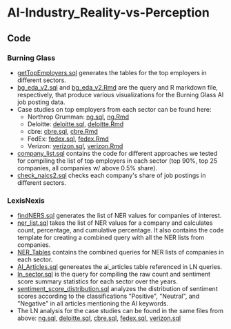 # AI-Industry_Reality-vs-Perception

## Code

### Burning Glass
* [getTopEmployers.sql](https://github.com/georgetown-cset/AI-Hype-vs-Hiring/blob/master/getTopEmployers.sql) generates the tables for the top employers in different sectors.
* [bg_eda_v2.sql](https://github.com/georgetown-cset/AI-Hype-vs-Hiring/blob/master/bg_eda_v2.sql) and [bg_eda_v2.Rmd](https://github.com/georgetown-cset/AI-Hype-vs-Hiring/blob/master/bg_eda_v2.Rmd) are the query and R markdown file, respectively, that produce various visualizations for the Burning Glass AI job posting data.
* Case studies on top employers from each sector can be found here:
  * Northrop Grumman: [ng.sql](https://github.com/georgetown-cset/AI-Hype-vs-Hiring/blob/master/Case_Studies/ng.sql), [ng.Rmd](https://github.com/georgetown-cset/AI-Hype-vs-Hiring/blob/master/Case_Studies/ng.Rmd)
  * Deloitte: [deloitte.sql](https://github.com/georgetown-cset/AI-Hype-vs-Hiring/blob/master/Case_Studies/deloitte.sql), [deloitte.Rmd](https://github.com/georgetown-cset/AI-Hype-vs-Hiring/blob/master/Case_Studies/deloitte.Rmd)
  * cbre: [cbre.sql](https://github.com/georgetown-cset/AI-Hype-vs-Hiring/blob/master/Case_Studies/cbre.sql), [cbre.Rmd](https://github.com/georgetown-cset/AI-Hype-vs-Hiring/blob/master/Case_Studies/cbre.Rmd)
  * FedEx: [fedex.sql](https://github.com/georgetown-cset/AI-Hype-vs-Hiring/blob/master/Case_Studies/fedex.sql), [fedex.Rmd](https://github.com/georgetown-cset/AI-Hype-vs-Hiring/blob/master/Case_Studies/fedex.Rmd)
  * Verizon: [verizon.sql](https://github.com/georgetown-cset/AI-Hype-vs-Hiring/blob/master/Case_Studies/verizon.sql), [verizon.Rmd](https://github.com/georgetown-cset/AI-Hype-vs-Hiring/blob/master/Case_Studies/verizon.Rmd)
* [company_list.sql](https://github.com/georgetown-cset/AI-Hype-vs-Hiring/blob/master/company_list.sql) contains the code for different approaches we tested for compiling the list of top employers in each sector (top 90%, top 25 companies, all companies w/ above 0.5% share).
* [check_naics2.sql](https://github.com/georgetown-cset/AI-Industry_Reality-vs-Perception/blob/master/check_naics2.sql) checks each company's share of job postings in different sectors.

### LexisNexis
* [findNERS.sql](https://github.com/georgetown-cset/AI-Hype-vs-Hiring/blob/master/findNERs.sql) generates the list of NER values for companies of interest.
* [ner_list.sql](https://github.com/georgetown-cset/AI-Hype-vs-Hiring/blob/master/ner_list.sql) takes the list of NER values for a company and calculates count, percentage, and cumulative percentage. It also contains the code template for creating a combined query with all the NER lists from companies. 
* [NER_Tables](https://github.com/georgetown-cset/AI-Hype-vs-Hiring/tree/master/NER_Tables) contains the combined queries for NER lists of companies in each sector.
* [AI_Articles.sql](https://github.com/georgetown-cset/AI-Hype-vs-Hiring/blob/master/AI_Articles.sql) genereates the ai_articles table referenced in LN queries.
* [ln_sector.sql](https://github.com/georgetown-cset/AI-Hype-vs-Hiring/blob/master/ln_sector.sql) is the query for compiling the raw count and sentiment score summary statistics for each sector over the years.
* [sentiment_score_distribution.sql](https://github.com/georgetown-cset/AI-Hype-vs-Hiring/blob/master/sentiment_score_distribution.sql) analyzes the distribution of sentiment scores according to the classifications "Positive", "Neutral", and "Negative" in all articles mentioning the AI keywords.
* The LN analysis for the case studies can be found in the same files from above: [ng.sql](https://github.com/georgetown-cset/AI-Hype-vs-Hiring/blob/master/Case_Studies/ng.sql), [deloitte.sql](https://github.com/georgetown-cset/AI-Hype-vs-Hiring/blob/master/Case_Studies/deloitte.sql), [cbre.sql](https://github.com/georgetown-cset/AI-Hype-vs-Hiring/blob/master/Case_Studies/cbre.sql), [fedex.sql](https://github.com/georgetown-cset/AI-Hype-vs-Hiring/blob/master/Case_Studies/fedex.sql), [verizon.sql](https://github.com/georgetown-cset/AI-Hype-vs-Hiring/blob/master/Case_Studies/verizon.sql)
